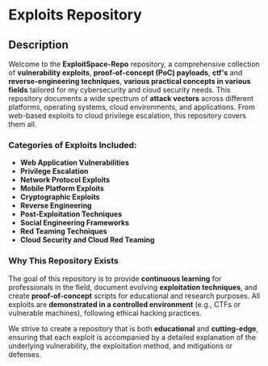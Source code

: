 # Exploits Repository

## Description

Welcome to the **ExploitSpace-Repo** repository, a comprehensive collection of **vulnerability exploits**, **proof-of-concept (PoC) payloads**, **ctf's** and **reverse-engineering techniques**, **various practical concepts in various fields** tailored for my cybersecurity and cloud security needs. This repository documents a wide spectrum of **attack vectors** across different platforms, operating systems, cloud environments, and applications. From web-based exploits to cloud privilege escalation, this repository covers them all.

### Categories of Exploits Included:

- **Web Application Vulnerabilities** 
- **Privilege Escalation** 
- **Network Protocol Exploits**
- **Mobile Platform Exploits** 
- **Cryptographic Exploits**  
- **Reverse Engineering**  
- **Post-Exploitation Techniques** 
- **Social Engineering Frameworks**
- **Red Teaming Techniques**
- **Cloud Security and Cloud Red Teaming**

### **Why This Repository Exists**  
The goal of this repository is to provide **continuous learning** for professionals in the field, document evolving **exploitation techniques**, and create **proof-of-concept** scripts for educational and research purposes. All exploits are **demonstrated in a controlled environment** (e.g., CTFs or vulnerable machines), following ethical hacking practices.

We strive to create a repository that is both **educational** and **cutting-edge**, ensuring that each exploit is accompanied by a detailed explanation of the underlying vulnerability, the exploitation method, and mitigations or defenses.
